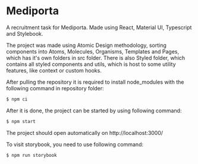 # Mediporta

A recruitment task for Mediporta. Made using React, Material UI, Typescript and Stylebook. 

The project was made using Atomic Design methodology, sorting components into Atoms, Molecules, Organisms, Templates and Pages, which has it's own folders in src folder. There is also Styled folder, which contains all styled components and utils, which is host to some utility features, like context or custom hooks.

After pulling the repository it is required to install node_modules with the following command in repository folder:

```sh
$ npm ci
```

After it is done, the project can be started by using following command:

```sh
$ npm start
```

The project should open automatically on http://localhost:3000/

To visit storybook, you need to use following command:

```sh
$ npm run storybook
```